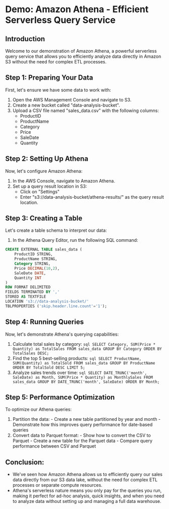 # Demo: Amazon Athena - Efficient Serverless Query Service

## Introduction

Welcome to our demonstration of Amazon Athena, a powerful serverless query service that allows you to efficiently analyze data directly in Amazon S3 without the need for complex ETL processes.

## Step 1: Preparing Your Data

First, let's ensure we have some data to work with:

1. Open the AWS Management Console and navigate to S3.
2. Create a new bucket called "data-analysis-bucket".
3. Upload a CSV file named "sales_data.csv" with the following columns:
   - ProductID
   - ProductName
   - Category
   - Price
   - SaleDate
   - Quantity

## Step 2: Setting Up Athena

Now, let's configure Amazon Athena:

1. In the AWS Console, navigate to Amazon Athena.
2. Set up a query result location in S3:
   - Click on "Settings"
   - Enter "s3://data-analysis-bucket/athena-results/" as the query result location.

## Step 3: Creating a Table

Let's create a table schema to interpret our data:

1. In the Athena Query Editor, run the following SQL command:

```sql
CREATE EXTERNAL TABLE sales_data (
    ProductID STRING,
    ProductName STRING,
    Category STRING,
    Price DECIMAL(10,2),
    SaleDate DATE,
    Quantity INT
)
ROW FORMAT DELIMITED
FIELDS TERMINATED BY ','
STORED AS TEXTFILE
LOCATION 's3://data-analysis-bucket/'
TBLPROPERTIES ('skip.header.line.count'='1');
```

## Step 4: Running Queries
Now, let's demonstrate Athena's querying capabilities:
  1. Calculate total sales by category:
    ```sql
    SELECT Category, SUM(Price * Quantity) as TotalSales
    FROM sales_data
    GROUP BY Category
    ORDER BY TotalSales DESC;
    ```
  2. Find the top 5 best-selling products:
    ``` sql
    SELECT ProductName, SUM(Quantity) as TotalSold
    FROM sales_data
    GROUP BY ProductName
    ORDER BY TotalSold DESC
    LIMIT 5;
    ``` 
  3. Analyze sales trends over time:
    ```sql
    SELECT DATE_TRUNC('month', SaleDate) as Month, SUM(Price * Quantity) as MonthlySales
    FROM sales_data
    GROUP BY DATE_TRUNC('month', SaleDate)
    ORDER BY Month;
    ```

## Step 5:  Performance Optimization
To optimize our Athena queries:
  1. Partition the data:
    - Create a new table partitioned by year and month
    - Demonstrate how this improves query performance for date-based queries
  2. Convert data to Parquet format:
    - Show how to convert the CSV to Parquet
    - Create a new table for the Parquet data
    - Compare query performance between CSV and Parquet

## Conclusion:
  - We've seen how Amazon Athena allows us to efficiently query our sales data directly from our S3 data lake, without the need for complex ETL processes or separate compute resources. 
  - Athena's serverless nature means you only pay for the queries you run, making it perfect for ad-hoc analysis, quick insights, and when you need to analyze data without setting up and managing a full data warehouse.